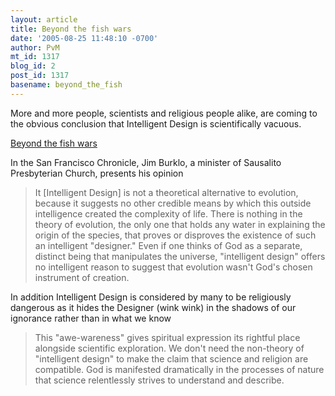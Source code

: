 ```yaml
---
layout: article
title: Beyond the fish wars
date: '2005-08-25 11:48:10 -0700'
author: PvM
mt_id: 1317
blog_id: 2
post_id: 1317
basename: beyond_the_fish
---
```

More and more people, scientists and religious people alike, are coming to the obvious conclusion that Intelligent Design is scientifically vacuous.

[Beyond the fish wars](http://www.sfgate.com/cgi-bin/article.cgi?file=/chronicle/archive/2005/08/25/EDG6MECISQ1.DTL)

In the San Francisco Chronicle, Jim Burklo, a minister of Sausalito Presbyterian Church, presents his opinion

>  It \[Intelligent Design\] is not a theoretical alternative to evolution, because it suggests no other credible means by which this outside intelligence created the complexity of life. There is nothing in the theory of evolution, the only one that holds any water in explaining the origin of the species, that proves or disproves the existence of such an intelligent "designer." Even if one thinks of God as a separate, distinct being that manipulates the universe, "intelligent design" offers no intelligent reason to suggest that evolution wasn't God's chosen instrument of creation.

In addition Intelligent Design is considered by many to be religiously dangerous as it hides the Designer (wink wink) in the shadows of our ignorance rather than in what we know

> This "awe-wareness" gives spiritual expression its rightful place alongside scientific exploration. We don't need the non-theory of "intelligent design" to make the claim that science and religion are compatible. God is manifested dramatically in the processes of nature that science relentlessly strives to understand and describe.
